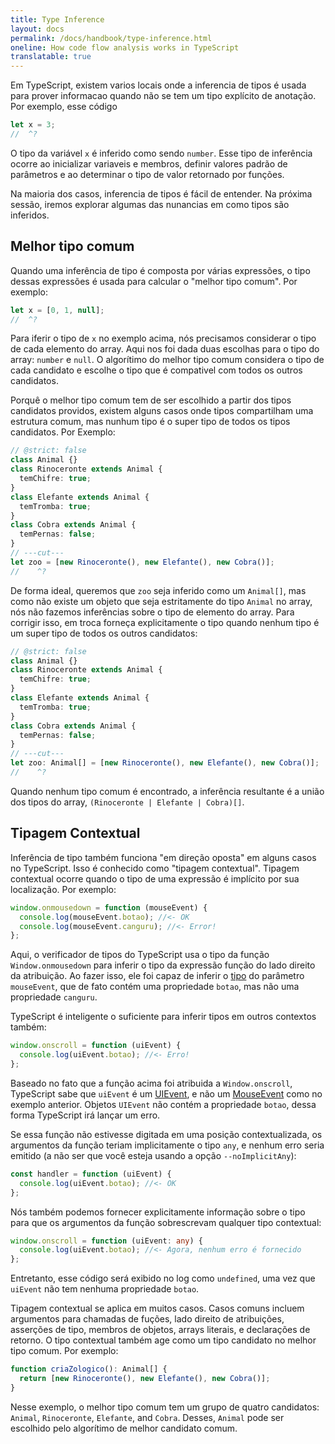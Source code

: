 ```yaml
---
title: Type Inference
layout: docs
permalink: /docs/handbook/type-inference.html
oneline: How code flow analysis works in TypeScript
translatable: true
---
```


Em TypeScript, existem varios locais onde a inferencia de tipos é usada para prover informacao quando não se tem um tipo explícito de anotação. Por exemplo, esse código

```ts twoslash
let x = 3;
//  ^?
```

O tipo da variável `x` é inferido como sendo `number`.
Esse tipo de inferência ocorre ao inicializar variaveis e membros, definir valores padrão de parâmetros e ao determinar o tipo de valor retornado por funções. 

Na maioria dos casos, inferencia de tipos é fácil de entender.
Na próxima sessão, iremos explorar algumas das nunancias em como tipos são inferidos.

## Melhor tipo comum

Quando uma inferência de tipo é composta por várias expressões, o tipo dessas expressões é usada para calcular o "melhor tipo comum". Por exemplo:

```ts twoslash
let x = [0, 1, null];
//  ^?
```

Para iferir o tipo de `x` no exemplo acima, nós precisamos considerar o tipo de cada elemento do array. 
Aqui nos foi dada duas escolhas para o tipo do array: `number` e `null`.
O algorítimo do melhor tipo comum considera o tipo de cada candidato e escolhe o tipo que é compativel com todos os outros candidatos.

Porquê o melhor tipo comum tem de ser escolhido a partir dos tipos candidatos providos, existem alguns casos onde tipos compartilham uma estrutura comum, mas nunhum tipo é o super tipo de todos os tipos candidatos. Por Exemplo:

```ts twoslash
// @strict: false
class Animal {}
class Rinoceronte extends Animal {
  temChifre: true;
}
class Elefante extends Animal {
  temTromba: true;
}
class Cobra extends Animal {
  temPernas: false;
}
// ---cut---
let zoo = [new Rinoceronte(), new Elefante(), new Cobra()];
//    ^?
```

De forma ideal, queremos que `zoo` seja inferido como um `Animal[]`, mas como não existe um objeto que seja estritamente do tipo `Animal` no array, nós não fazemos inferências sobre o tipo de elemento do array.
Para corrigir isso, em troca forneça explicitamente o tipo quando nenhum tipo é um super tipo de todos os outros candidatos:

```ts twoslash
// @strict: false
class Animal {}
class Rinoceronte extends Animal {
  temChifre: true;
}
class Elefante extends Animal {
  temTromba: true;
}
class Cobra extends Animal {
  temPernas: false;
}
// ---cut---
let zoo: Animal[] = [new Rinoceronte(), new Elefante(), new Cobra()];
//    ^?
```

Quando nenhum tipo comum é encontrado, a inferência resultante é a união dos tipos do array, `(Rinoceronte | Elefante | Cobra)[]`.

## Tipagem Contextual

Inferência de tipo também funciona "em direção oposta" em alguns casos no TypeScript.
Isso é conhecido como "tipagem contextual". Tipagem contextual ocorre quando o tipo de uma expressão é implícito por sua localização. Por exemplo:

```ts
window.onmousedown = function (mouseEvent) {
  console.log(mouseEvent.botao); //<- OK
  console.log(mouseEvent.canguru); //<- Error!
};
```

Aqui, o verificador de tipos do TypeScript usa o tipo da função `Window.onmousedown` para inferir o tipo da expressão função do lado direito da atribuição.
Ao fazer isso, ele foi capaz de inferir o [tipo](https://developer.mozilla.org/docs/Web/API/MouseEvent) do parâmetro `mouseEvent`, que de fato contém uma propriedade `botao`, mas não uma propriedade `canguru`.

TypeScript é inteligente o suficiente para inferir tipos em outros contextos também:

```ts
window.onscroll = function (uiEvent) {
  console.log(uiEvent.botao); //<- Erro!
};
```

Baseado no fato que a função acima foi atribuida a `Window.onscroll`, TypeScript sabe que `uiEvent` é um [UIEvent](https://developer.mozilla.org/docs/Web/API/UIEvent), e não um [MouseEvent](https://developer.mozilla.org/docs/Web/API/MouseEvent) como no exemplo anterior. Objetos `UIEvent` não contém a propriedade `botao`, dessa forma TypeScript irá lançar um erro.

Se essa função não estivesse digitada em uma posição contextualizada, os argumentos da função teriam implicitamente o tipo `any`, e nenhum erro seria emitido (a não ser que você esteja usando a opção `--noImplicitAny`):

```ts
const handler = function (uiEvent) {
  console.log(uiEvent.botao); //<- OK
};
```

Nós também podemos fornecer explicitamente informação sobre o tipo para que os argumentos da função sobrescrevam qualquer tipo contextual:

```ts
window.onscroll = function (uiEvent: any) {
  console.log(uiEvent.botao); //<- Agora, nenhum erro é fornecido
};
```

Entretanto, esse código será exibido no log como `undefined`, uma vez que `uiEvent` não tem nenhuma propriedade `botao`.

Tipagem contextual se aplica em muitos casos.
Casos comuns incluem argumentos para chamadas de fuções, lado direito de atribuições, asserções de tipo, membros de objetos, arrays literais, e declarações de retorno.
O tipo contextual também age como um tipo candidato no melhor tipo comum. Por exemplo: 

```ts
function criaZologico(): Animal[] {
  return [new Rinoceronte(), new Elefante(), new Cobra()];
}
```

Nesse exemplo, o melhor tipo comum tem um grupo de quatro candidatos: `Animal`, `Rinoceronte`, `Elefante`, and `Cobra`.
Desses, `Animal` pode ser escolhido pelo algorítimo de melhor candidato comum.
